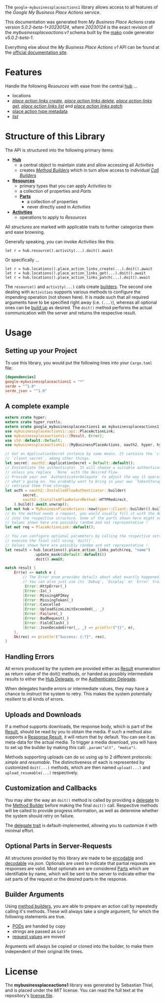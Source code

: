 <!---
DO NOT EDIT !
This file was generated automatically from 'src/generator/templates/api/README.md.mako'
DO NOT EDIT !
-->
The `google-mybusinessplaceactions1` library allows access to all features of the *Google My Business Place Actions* service.

This documentation was generated from *My Business Place Actions* crate version *5.0.2-beta-1+20230124*, where *20230124* is the exact revision of the *mybusinessplaceactions:v1* schema built by the [mako](http://www.makotemplates.org/) code generator *v5.0.2-beta-1*.

Everything else about the *My Business Place Actions* *v1* API can be found at the
[official documentation site](https://developers.google.com/my-business/).
# Features

Handle the following *Resources* with ease from the central [hub](https://docs.rs/google-mybusinessplaceactions1/5.0.2-beta-1+20230124/google_mybusinessplaceactions1/MyBusinessPlaceActions) ... 

* locations
 * [*place action links create*](https://docs.rs/google-mybusinessplaceactions1/5.0.2-beta-1+20230124/google_mybusinessplaceactions1/api::LocationPlaceActionLinkCreateCall), [*place action links delete*](https://docs.rs/google-mybusinessplaceactions1/5.0.2-beta-1+20230124/google_mybusinessplaceactions1/api::LocationPlaceActionLinkDeleteCall), [*place action links get*](https://docs.rs/google-mybusinessplaceactions1/5.0.2-beta-1+20230124/google_mybusinessplaceactions1/api::LocationPlaceActionLinkGetCall), [*place action links list*](https://docs.rs/google-mybusinessplaceactions1/5.0.2-beta-1+20230124/google_mybusinessplaceactions1/api::LocationPlaceActionLinkListCall) and [*place action links patch*](https://docs.rs/google-mybusinessplaceactions1/5.0.2-beta-1+20230124/google_mybusinessplaceactions1/api::LocationPlaceActionLinkPatchCall)
* [place action type metadata](https://docs.rs/google-mybusinessplaceactions1/5.0.2-beta-1+20230124/google_mybusinessplaceactions1/api::PlaceActionTypeMetadata)
 * [*list*](https://docs.rs/google-mybusinessplaceactions1/5.0.2-beta-1+20230124/google_mybusinessplaceactions1/api::PlaceActionTypeMetadataListCall)




# Structure of this Library

The API is structured into the following primary items:

* **[Hub](https://docs.rs/google-mybusinessplaceactions1/5.0.2-beta-1+20230124/google_mybusinessplaceactions1/MyBusinessPlaceActions)**
    * a central object to maintain state and allow accessing all *Activities*
    * creates [*Method Builders*](https://docs.rs/google-mybusinessplaceactions1/5.0.2-beta-1+20230124/google_mybusinessplaceactions1/client::MethodsBuilder) which in turn
      allow access to individual [*Call Builders*](https://docs.rs/google-mybusinessplaceactions1/5.0.2-beta-1+20230124/google_mybusinessplaceactions1/client::CallBuilder)
* **[Resources](https://docs.rs/google-mybusinessplaceactions1/5.0.2-beta-1+20230124/google_mybusinessplaceactions1/client::Resource)**
    * primary types that you can apply *Activities* to
    * a collection of properties and *Parts*
    * **[Parts](https://docs.rs/google-mybusinessplaceactions1/5.0.2-beta-1+20230124/google_mybusinessplaceactions1/client::Part)**
        * a collection of properties
        * never directly used in *Activities*
* **[Activities](https://docs.rs/google-mybusinessplaceactions1/5.0.2-beta-1+20230124/google_mybusinessplaceactions1/client::CallBuilder)**
    * operations to apply to *Resources*

All *structures* are marked with applicable traits to further categorize them and ease browsing.

Generally speaking, you can invoke *Activities* like this:

```Rust,ignore
let r = hub.resource().activity(...).doit().await
```

Or specifically ...

```ignore
let r = hub.locations().place_action_links_create(...).doit().await
let r = hub.locations().place_action_links_get(...).doit().await
let r = hub.locations().place_action_links_patch(...).doit().await
```

The `resource()` and `activity(...)` calls create [builders][builder-pattern]. The second one dealing with `Activities` 
supports various methods to configure the impending operation (not shown here). It is made such that all required arguments have to be 
specified right away (i.e. `(...)`), whereas all optional ones can be [build up][builder-pattern] as desired.
The `doit()` method performs the actual communication with the server and returns the respective result.

# Usage

## Setting up your Project

To use this library, you would put the following lines into your `Cargo.toml` file:

```toml
[dependencies]
google-mybusinessplaceactions1 = "*"
serde = "^1.0"
serde_json = "^1.0"
```

## A complete example

```Rust
extern crate hyper;
extern crate hyper_rustls;
extern crate google_mybusinessplaceactions1 as mybusinessplaceactions1;
use mybusinessplaceactions1::api::PlaceActionLink;
use mybusinessplaceactions1::{Result, Error};
use std::default::Default;
use mybusinessplaceactions1::{MyBusinessPlaceActions, oauth2, hyper, hyper_rustls, chrono, FieldMask};

// Get an ApplicationSecret instance by some means. It contains the `client_id` and 
// `client_secret`, among other things.
let secret: oauth2::ApplicationSecret = Default::default();
// Instantiate the authenticator. It will choose a suitable authentication flow for you, 
// unless you replace  `None` with the desired Flow.
// Provide your own `AuthenticatorDelegate` to adjust the way it operates and get feedback about 
// what's going on. You probably want to bring in your own `TokenStorage` to persist tokens and
// retrieve them from storage.
let auth = oauth2::InstalledFlowAuthenticator::builder(
        secret,
        oauth2::InstalledFlowReturnMethod::HTTPRedirect,
    ).build().await.unwrap();
let mut hub = MyBusinessPlaceActions::new(hyper::Client::builder().build(hyper_rustls::HttpsConnectorBuilder::new().with_native_roots().https_or_http().enable_http1().enable_http2().build()), auth);
// As the method needs a request, you would usually fill it with the desired information
// into the respective structure. Some of the parts shown here might not be applicable !
// Values shown here are possibly random and not representative !
let mut req = PlaceActionLink::default();

// You can configure optional parameters by calling the respective setters at will, and
// execute the final call using `doit()`.
// Values shown here are possibly random and not representative !
let result = hub.locations().place_action_links_patch(req, "name")
             .update_mask(&Default::default())
             .doit().await;

match result {
    Err(e) => match e {
        // The Error enum provides details about what exactly happened.
        // You can also just use its `Debug`, `Display` or `Error` traits
         Error::HttpError(_)
        |Error::Io(_)
        |Error::MissingAPIKey
        |Error::MissingToken(_)
        |Error::Cancelled
        |Error::UploadSizeLimitExceeded(_, _)
        |Error::Failure(_)
        |Error::BadRequest(_)
        |Error::FieldClash(_)
        |Error::JsonDecodeError(_, _) => println!("{}", e),
    },
    Ok(res) => println!("Success: {:?}", res),
}

```
## Handling Errors

All errors produced by the system are provided either as [Result](https://docs.rs/google-mybusinessplaceactions1/5.0.2-beta-1+20230124/google_mybusinessplaceactions1/client::Result) enumeration as return value of
the doit() methods, or handed as possibly intermediate results to either the 
[Hub Delegate](https://docs.rs/google-mybusinessplaceactions1/5.0.2-beta-1+20230124/google_mybusinessplaceactions1/client::Delegate), or the [Authenticator Delegate](https://docs.rs/yup-oauth2/*/yup_oauth2/trait.AuthenticatorDelegate.html).

When delegates handle errors or intermediate values, they may have a chance to instruct the system to retry. This 
makes the system potentially resilient to all kinds of errors.

## Uploads and Downloads
If a method supports downloads, the response body, which is part of the [Result](https://docs.rs/google-mybusinessplaceactions1/5.0.2-beta-1+20230124/google_mybusinessplaceactions1/client::Result), should be
read by you to obtain the media.
If such a method also supports a [Response Result](https://docs.rs/google-mybusinessplaceactions1/5.0.2-beta-1+20230124/google_mybusinessplaceactions1/client::ResponseResult), it will return that by default.
You can see it as meta-data for the actual media. To trigger a media download, you will have to set up the builder by making
this call: `.param("alt", "media")`.

Methods supporting uploads can do so using up to 2 different protocols: 
*simple* and *resumable*. The distinctiveness of each is represented by customized 
`doit(...)` methods, which are then named `upload(...)` and `upload_resumable(...)` respectively.

## Customization and Callbacks

You may alter the way an `doit()` method is called by providing a [delegate](https://docs.rs/google-mybusinessplaceactions1/5.0.2-beta-1+20230124/google_mybusinessplaceactions1/client::Delegate) to the 
[Method Builder](https://docs.rs/google-mybusinessplaceactions1/5.0.2-beta-1+20230124/google_mybusinessplaceactions1/client::CallBuilder) before making the final `doit()` call. 
Respective methods will be called to provide progress information, as well as determine whether the system should 
retry on failure.

The [delegate trait](https://docs.rs/google-mybusinessplaceactions1/5.0.2-beta-1+20230124/google_mybusinessplaceactions1/client::Delegate) is default-implemented, allowing you to customize it with minimal effort.

## Optional Parts in Server-Requests

All structures provided by this library are made to be [encodable](https://docs.rs/google-mybusinessplaceactions1/5.0.2-beta-1+20230124/google_mybusinessplaceactions1/client::RequestValue) and 
[decodable](https://docs.rs/google-mybusinessplaceactions1/5.0.2-beta-1+20230124/google_mybusinessplaceactions1/client::ResponseResult) via *json*. Optionals are used to indicate that partial requests are responses 
are valid.
Most optionals are are considered [Parts](https://docs.rs/google-mybusinessplaceactions1/5.0.2-beta-1+20230124/google_mybusinessplaceactions1/client::Part) which are identifiable by name, which will be sent to 
the server to indicate either the set parts of the request or the desired parts in the response.

## Builder Arguments

Using [method builders](https://docs.rs/google-mybusinessplaceactions1/5.0.2-beta-1+20230124/google_mybusinessplaceactions1/client::CallBuilder), you are able to prepare an action call by repeatedly calling it's methods.
These will always take a single argument, for which the following statements are true.

* [PODs][wiki-pod] are handed by copy
* strings are passed as `&str`
* [request values](https://docs.rs/google-mybusinessplaceactions1/5.0.2-beta-1+20230124/google_mybusinessplaceactions1/client::RequestValue) are moved

Arguments will always be copied or cloned into the builder, to make them independent of their original life times.

[wiki-pod]: http://en.wikipedia.org/wiki/Plain_old_data_structure
[builder-pattern]: http://en.wikipedia.org/wiki/Builder_pattern
[google-go-api]: https://github.com/google/google-api-go-client

# License
The **mybusinessplaceactions1** library was generated by Sebastian Thiel, and is placed 
under the *MIT* license.
You can read the full text at the repository's [license file][repo-license].

[repo-license]: https://github.com/Byron/google-apis-rsblob/main/LICENSE.md

